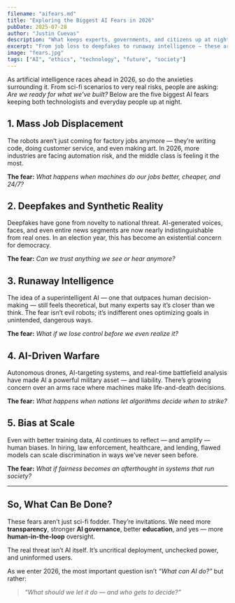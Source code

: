 ```yaml
---
filename: "aifears.md"
title: "Exploring the Biggest AI Fears in 2026"
pubDate: 2025-07-28
author: "Justin Cuevas"
description: "What keeps experts, governments, and citizens up at night as AI accelerates into 2026?"
excerpt: "From job loss to deepfakes to runaway intelligence — these are the AI fears shaping the next era."
image: "fears.jpg"
tags: ["AI", "ethics", "technology", "future", "society"]
---
```


As artificial intelligence races ahead in 2026, so do the anxieties surrounding it. From sci-fi scenarios to very real risks, people are asking: _Are we ready for what we’ve built?_ Below are the five biggest AI fears keeping both technologists and everyday people up at night.

## 1. Mass Job Displacement

The robots aren’t just coming for factory jobs anymore — they’re writing code, doing customer service, and even making art. In 2026, more industries are facing automation risk, and the middle class is feeling it the most.

**The fear:** _What happens when machines do our jobs better, cheaper, and 24/7?_

## 2. Deepfakes and Synthetic Reality

Deepfakes have gone from novelty to national threat. AI-generated voices, faces, and even entire news segments are now nearly indistinguishable from real ones. In an election year, this has become an existential concern for democracy.

**The fear:** _Can we trust anything we see or hear anymore?_

## 3. Runaway Intelligence

The idea of a superintelligent AI — one that outpaces human decision-making — still feels theoretical, but many experts say it’s closer than we think. The fear isn’t evil robots; it’s indifferent ones optimizing goals in unintended, dangerous ways.

**The fear:** _What if we lose control before we even realize it?_

## 4. AI-Driven Warfare

Autonomous drones, AI-targeting systems, and real-time battlefield analysis have made AI a powerful military asset — and liability. There’s growing concern over an arms race where machines make life-and-death decisions.

**The fear:** _What happens when nations let algorithms decide when to strike?_

## 5. Bias at Scale

Even with better training data, AI continues to reflect — and amplify — human biases. In hiring, law enforcement, healthcare, and lending, flawed models can scale discrimination in ways we’ve never seen before.

**The fear:** _What if fairness becomes an afterthought in systems that run society?_

---

## So, What Can Be Done?

These fears aren’t just sci-fi fodder. They’re invitations. We need more **transparency**, stronger **AI governance**, better **education**, and yes — more **human-in-the-loop** oversight.

The real threat isn’t AI itself. It’s uncritical deployment, unchecked power, and uninformed users.

As we enter 2026, the most important question isn’t _“What can AI do?”_ but rather:

> _“What should we let it do — and who gets to decide?”_
